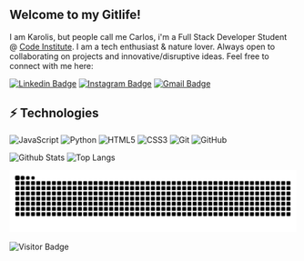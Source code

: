 ## Welcome to my Gitlife!

I am Karolis, but people call me Carlos, i'm a Full Stack Developer Student @ [Code Institute](https://codeinstitute.com/). I am a tech enthusiast & nature lover. Always open to collaborating on projects and innovative/disruptive ideas. Feel free to connect with me here:

[![Linkedin Badge](https://img.shields.io/badge/-kpetrauskas92-blue?style=flat-square&logo=Linkedin&logoColor=white&link=https://www.linkedin.com/in/kpetrauskas92/)](https://www.linkedin.com/in/kpetrauskas92/)
[![Instagram Badge](https://img.shields.io/badge/-karolis.photos-purple?style=flat-square&logo=instagram&logoColor=white&link=https://instagram.com/karolis.photos/)](https://instagram.com/karolis.photos)
[![Gmail Badge](https://img.shields.io/badge/-k.petrauskas92+dev@gmail.com-c14438?style=flat-square&logo=Gmail&logoColor=white&link=mailto:k.petrauskas92+dev@gmail.com)](mailto:k.petrauskas92+dev@gmail.com)

## ⚡ Technologies

![JavaScript](https://img.shields.io/badge/-JavaScript-black?style=flat-square&logo=javascript)
![Python](https://img.shields.io/badge/-Python-black?style=flat-square&logo=Python)
![HTML5](https://img.shields.io/badge/-HTML5-E34F26?style=flat-square&logo=html5&logoColor=white)
![CSS3](https://img.shields.io/badge/-CSS3-1572B6?style=flat-square&logo=css3)
![Git](https://img.shields.io/badge/-Git-black?style=flat-square&logo=git)
![GitHub](https://img.shields.io/badge/-GitHub-181717?style=flat-square&logo=github)

![Github Stats](https://github-readme-stats.vercel.app/api?username=kpetrauskas92&count_private=true&show_icons=true&include_all_commits=true)
![Top Langs](https://github-readme-stats.vercel.app/api/top-langs/?username=kpetrauskas92&hide=TeX&layout=compact)

![snake gif](https://github.com/kpetrauskas92/kpetrauskas92/blob/output/github-contribution-grid-snake-dark.svg)

![Visitor Badge](https://visitor-badge.laobi.icu/badge?page_id=kpetrauskas92.kpetrauskas92)
